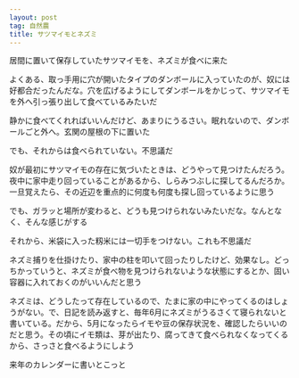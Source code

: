 ```yaml
---
layout: post
tag: 自然農
title: サツマイモとネズミ
---
```



居間に置いて保存していたサツマイモを、ネズミが食べに来た

よくある、取っ手用に穴が開いたタイプのダンボールに入っていたのが、奴には好都合だったんだな。穴を広げるようにしてダンボールをかじって、サツマイモを外へ引っ張り出して食べているみたいだ



静かに食べてくれればいいんだけど、あまりにうるさい。眠れないので、ダンボールごと外へ。玄関の屋根の下に置いた

でも、それからは食べられていない。不思議だ

奴が最初にサツマイモの存在に気づいたときは、どうやって見つけたんだろう。夜中に家中走り回っていることがあるから、しらみつぶしに探してるんだろか。一旦覚えたら、その近辺を重点的に何度も何度も探し回っているように思う

でも、ガラッと場所が変わると、どうも見つけられないみたいだな。なんとなく、そんな感じがする



それから、米袋に入った籾米には一切手をつけない。これも不思議だ

ネズミ捕りを仕掛けたり、家中の柱を叩いて回ったりしたけど、効果なし。どっちかっていうと、ネズミが食べ物を見つけられないような状態にするとか、固い容器に入れておくのがいいんだと思う

ネズミは、どうしたって存在しているので、たまに家の中にやってくるのはしょうがない。で、日記を読み返すと、毎年6月にネズミがうるさくて寝られないと書いている。だから、5月になったらイモや豆の保存状況を、確認したらいいのだと思う。その頃にイモ類は、芽が出たり、腐ってきて食べられなくなってくるから、さっさと食べるようにしよう

来年のカレンダーに書いとこっと



　